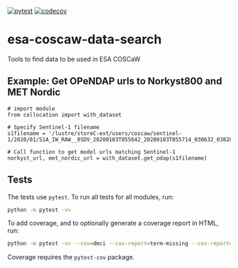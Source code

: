 [![pytest](https://github.com/metno/esa-coscaw-data-search/actions/workflows/pytest.yml/badge.svg)](https://github.com/metno/esa-coscaw-data-search/actions/workflows/pytest.yml)
[![codecov](https://codecov.io/gh/metno/esa-coscaw-data-search/branch/main/graph/badge.svg)](https://codecov.io/gh/metno/esa-coscaw-data-search)

# esa-coscaw-data-search
Tools to find data to be used in ESA COSCaW

## Example: Get OPeNDAP urls to Norkyst800 and MET Nordic

```
# import module
from collocation import with_dataset

# Specify Sentinel-1 filename
s1filename = '/lustre/storeC-ext/users/coscaw/sentinel-1/2020/01/S1A_IW_RAW__0SDV_20200103T055642_20200103T055714_030632_03828E_875E.zip'

# Call function to get model urls matching Sentinel-1 
norkyst_url, met_nordic_url = with_dataset.get_odap(s1filename)

```

## Tests

The tests use `pytest`. To run all tests for all modules, run:
```bash
python -m pytest -vv
```

To add coverage, and to optionally generate a coverage report in HTML, run:
```bash
python -m pytest -vv --cov=dmci --cov-report=term-missing --cov-report=html
```
Coverage requires the `pytest-cov` package.


